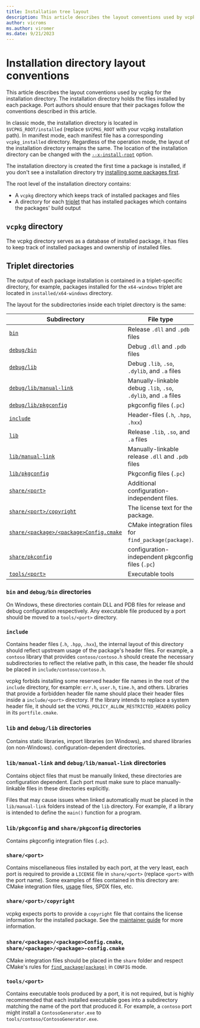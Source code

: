 ```yaml
---
title: Installation tree layout
description: This article describes the layout conventions used by vcpkg when copying build output into the installation directory.
author: vicroms
ms.author: viromer
ms.date: 9/21/2023
---
```

# Installation directory layout conventions

This article describes the layout conventions used by vcpkg for the installation directory. The
installation directory holds the files installed by each package. Port authors should ensure that
their packages follow the conventions described in this article.

In classic mode, the installation directory is located in `$VCPKG_ROOT/installed` (replace
`$VCPKG_ROOT` with your vcpkg installation path). In manifest mode, each manifest file has a
corresponding `vcpkg_installed` directory. Regardless of the operation mode, the layout of the
installation directory remains the same. The location of the installation directory can be changed
with the [`--x-install-root`](../commands/common-options.md#install-root) option.

The installation directory is created the first time a package is installed, if you don't see a
installation directory try [installing some packages first](../consume/manifest-mode.md).

The root level of the installation directory contains:

* A `vcpkg` directory which keeps track of installed packages and files
* A directory for each [triplet](../users/triplets.md) that has installed packages which contains the
  packages' build output

## `vcpkg` directory

The vcpkg directory serves as a database of installed package, it has files to keep track of
installed packages and ownership of installed files.

## Triplet directories

The output of each package installation is contained in a triplet-specific directory, for example,
packages installed for the `x64-windows` triplet are located in `installed/x64-windows` directory.

The layout for the subdirectories inside each triplet directory is the same:

| Subdirectory                                              | File type                                                       |
|-----------------------------------------------------------|-----------------------------------------------------------------|
| [`bin`](#layout-bin)                                      | Release `.dll` and `.pdb` files                                 |
| [`debug/bin`](#layout-bin)                                | Debug `.dll` and `.pdb` files                                   |
| [`debug/lib`](#layout-lib)                                | Debug `.lib`, `.so`, `.dylib`, and `.a` files                   |
| [`debug/lib/manual-link`](#layout-manual-link)            | Manually-linkable debug `.lib`, `.so`, `.dylib`, and `.a` files |
| [`debug/lib/pkgconfig`](#layout-pkgconfig)                | pkgconfig files (`.pc`)                                         |
| [`include`](#layout-include)                              | Header-files (`.h`, `.hpp`, `.hxx`)                             |
| [`lib`](#layout-lib)                                      | Release `.lib`, `.so`, and `.a` files                           |
| [`lib/manual-link`](#layout-manual-link)                  | Manually-linkable release `.dll` and `.pdb` files               |
| [`lib/pkgconfig`](#layout-pkgconfig)                      | Pkgconfig files (`.pc`)                                         |
| [`share/<port>`](#layout-share)                           | Additional configuration-independent files.                     |
| [`share/<port>/copyright`](#layout-copyright)             | The license text for the package.                               |
| [`share/<package>/<package>Config.cmake`](#layout-cmake)  | CMake integration files for `find_package(package)`.            |
| [`share/pkconfig`](#layout-pkgconfig)                     | configuration-independent pkgconfig files (`.pc`)               |
| [`tools/<port>`](#layout-tools)                           | Executable tools                                                |


### <a name="layout-bin"></a> `bin` and `debug/bin` directories

On Windows, these directories contain DLL and PDB files for release and debug configuration
respectively. Any executable file produced by a port should be moved to a `tools/<port>` directory.

### <a name="layout-include"></a> `include`

Contains header files (`.h`, `.hpp`, `.hxx`), the internal layout of this directory should reflect
upstream usage of the package's header files. For example, a `contoso` library that provides
`contoso/contoso.h` should create the necessary subdirectories to reflect the relative path, in this
case, the header file should be placed in `include/contoso/contoso.h`.

vcpkg forbids installing some reserved header file names in the root of the `include` directory, for
example: `err.h`, `user.h`, `time.h`, and others. Libraries that provide a forbidden header file name should
place their header files inside a `include/<port>` directory. If the library intends to replace a
system header file, it should set the `VCPKG_POLICY_ALLOW_RESTRICTED_HEADERS` policy in its
`portfile.cmake`.

### <a name="layout-lib"></a> `lib` and `debug/lib` directories

Contains static libraries, import libraries (on Windows), and shared libraries (on non-Windows).
configuration-dependent directories.

### <a name="layout-manual-link"></a> `lib/manual-link` and `debug/lib/manual-link` directories

Contains object files that must be manually linked, these directories are configuration dependent.
Each port must make sure to place manually-linkable files in these directories explicitly.

Files that may cause issues when linked automatically must be placed in the `lib/manual-link`
folders instead of the `lib` directory. For example, if a library is intended to define the
`main()` function for a program. 

### <a name="layout-pkgconfig"></a> `lib/pkgconfig` and `share/pkgconfig` directories

Contains pkgconfig integration files (`.pc`).

### <a name="layout-share"></a> `share/<port>`

Contains miscellaneous files installed by each port, at the very least, each port is required to
provide a `LICENSE` file in `share/<port>` (replace `<port>` with the port name). Some examples of
files contained in this directory are: CMake integration files,
[usage](../maintainers/handling-usage-files.md) files, SPDX files, etc.

### <a name="layout-copyright"></a> `share/<port>/copyright`

vcpkg expects ports to provide a `copyright` file that contains the license information for the
installed package. See the [maintainer
guide](../contributing/maintainer-guide.md#install-copyright-file) for more information.

### <a name="layout-cmake"></a> `share/<package>/<package>Config.cmake`, `share/<package>/<package>-config.cmake`

CMake integration files should be placed in the `share` folder and respect CMake's rules for
[`find_package(package)`](<https://cmake.org/cmake/help/latest/command/find_package.html#config-mode-search-procedure>)
in `CONFIG` mode.

### <a name="layout-tools"></a> `tools/<port>`

Contains executable tools produced by a port, it is not required, but is highly recommended that
each installed executable goes into a subdirectory matching the name of the port that produced it.
For example, a `contoso` port might install a `ContosoGenerator.exe` to
`tools/contoso/ContosoGenerator.exe`.
